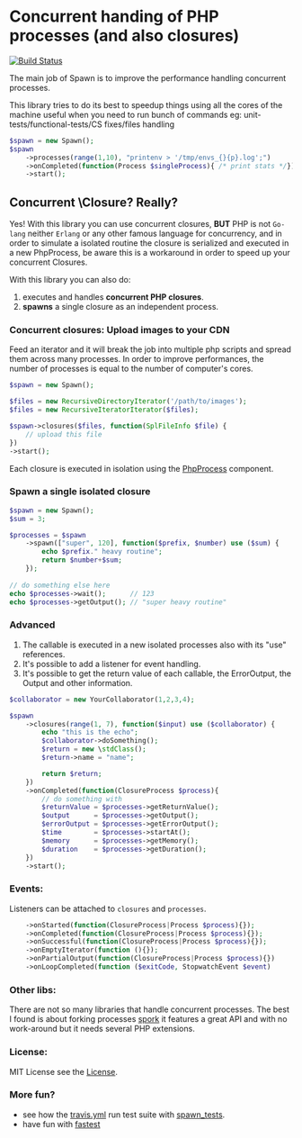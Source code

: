 Concurrent handing of PHP processes (and also closures)
========================================================

[![Build Status](https://travis-ci.org/liuggio/spawn.svg)](https://travis-ci.org/liuggio/spawn)

The main job of Spawn is to improve the performance handling concurrent processes.

This library tries to do its best to speedup things using all the cores of the machine
useful when you need to run bunch of commands
eg:  unit-tests/functional-tests/CS fixes/files handling

``` php
$spawn = new Spawn();
$spawn
    ->processes(range(1,10), "printenv > '/tmp/envs_{}{p}.log';")
    ->onCompleted(function(Process $singleProcess){ /* print stats */});
    ->start();
```

## Concurrent \Closure? Really?

Yes! With this library you can use concurrent closures,
**BUT** PHP is not `Go-lang` neither `Erlang` or any other famous language for concurrency,
and in order to simulate a isolated routine the closure is serialized and executed in a new PhpProcess,
be aware this is a workaround in order to speed up your concurrent Closures.

With this library you can also do:

1. executes and handles **concurrent PHP closures**.
2. **spawns** a single closure as an independent process.

### Concurrent closures: Upload images to your CDN

Feed an iterator and it will break the job into multiple php scripts and spread them across many processes.
In order to improve performances, the number of processes is equal to the number of computer's cores.

``` php
$spawn = new Spawn();

$files = new RecursiveDirectoryIterator('/path/to/images');
$files = new RecursiveIteratorIterator($files);

$spawn->closures($files, function(SplFileInfo $file) {
    // upload this file
})
->start();
```

Each closure is executed in isolation using the [PhpProcess](http://symfony.com/doc/current/components/process.html#executing-php-code-in-isolation) component.

### Spawn a single isolated closure

``` php
$spawn = new Spawn();
$sum = 3;

$processes = $spawn
    ->spawn(["super", 120], function($prefix, $number) use ($sum) {
        echo $prefix." heavy routine";
        return $number+$sum;
    });
    
// do something else here
echo $processes->wait();      // 123
echo $processes->getOutput(); // "super heavy routine"
```

### Advanced

1. The callable is executed in a new isolated processes also with its "use" references.
2. It's possible to add a listener for event handling.
3. It's possible to get the return value of each callable, the ErrorOutput, the Output and other information.

``` php
$collaborator = new YourCollaborator(1,2,3,4);

$spawn
    ->closures(range(1, 7), function($input) use ($collaborator) {
        echo "this is the echo";
        $collaborator->doSomething();
        $return = new \stdClass();
        $return->name = "name";

        return $return;
    })
    ->onCompleted(function(ClosureProcess $process){
        // do something with
        $returnValue = $processes->getReturnValue();
        $output      = $processes->getOutput();
        $errorOutput = $processes->getErrorOutput();
        $time        = $processes->startAt();
        $memory      = $processes->getMemory();
        $duration    = $processes->getDuration();
    })
    ->start();
```

### Events:

Listeners can be attached to `closures` and `processes`.

``` php
    ->onStarted(function(ClosureProcess|Process $process){});
    ->onCompleted(function(ClosureProcess|Process $process){});
    ->onSuccessful(function(ClosureProcess|Process $process){});
    ->onEmptyIterator(function (){});
    ->onPartialOutput(function(ClosureProcess|Process $process){})
    ->onLoopCompleted(function ($exitCode, StopwatchEvent $event)
```

### Other libs:

There are not so many libraries that handle concurrent processes.
The best I found is about forking processes [spork](https://github.com/kriswallsmith/spork)
it features a great API and with no work-around but it needs several PHP extensions.

### License:

MIT License see the [License](./LICENSE).

### More fun?

- see how the [travis.yml](./.travis.yml#16) run test suite with [spawn_tests](./tests/spawn_tests.php).
- have fun with [fastest](https://github.com/liuggio/fastest)
